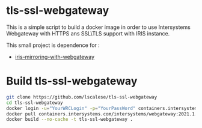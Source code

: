 # tls-ssl-webgateway

This is a simple script to build a docker image in order to use Intersystems Webgateway with HTTPS ans SSL\TLS support with IRIS instance.  

This small project is dependence for : 

 * [iris-mirroring-with-webgateway](https://github.com/lscalese/iris-mirroring-with-webgateway)


# Build tls-ssl-webgateway

```bash
git clone https://github.com/lscalese/tls-ssl-webgateway
cd tls-ssl-webgateway
docker login -u="YourWRCLogin" -p="YourPassWord" containers.intersystems.com
docker pull containers.intersystems.com/intersystems/webgateway:2021.1.0.215.0
docker build --no-cache -t tls-ssl-webgateway .
```
